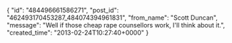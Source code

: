  {
   "id": "484496661586271",
   "post_id": "462493170453287_484074394961831",
   "from_name": "Scott Duncan",
   "message": "Well if those cheap rape counsellors work, I'll think about it.",
   "created_time": "2013-02-24T10:27:40+0000"
 }
